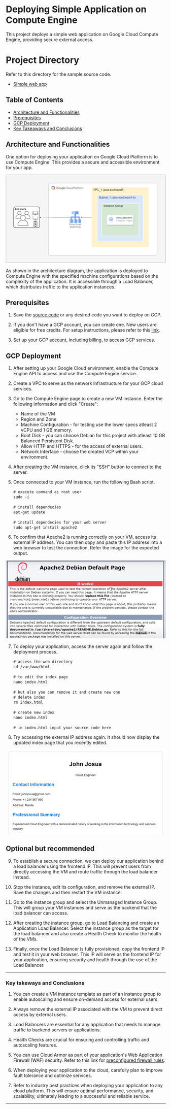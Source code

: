 # Deploying Simple Application on Compute Engine

This project deploys a simple web application on Google Cloud Compute Engine, providing secure external access.

# Project Directory
Refer to this directory for the sample source code.

- [Simple web app](./Source-code)

## Table of Contents
* [Architecture and Functionalities](#architecture-and-functionalities)
* [Prerequisites](#prerequisites)
* [GCP Deployment](#gcp-deployment)
* [Key Takeaways and Conclusions](#key-takeways-and-conclusions)

## Architecture and Functionalities

One option for deploying your application on Google Cloud Platform is to use Compute Engine. This provides a secure and accessible environment for your app.

![Simple Webapp Architecture](architecture/Simple-Webapp.png)

As shown in the architecture diagram, the application is deployed to Compute Engine with the specified machine configurations based on the complexity of the application. It is accessible through a Load Balancer, which distributes traffic to the application instances.

## Prerequisites

1. Save the [source code](./Source-code) or any desired code you want to deploy on GCP.

2. If you don't have a GCP account, you can create one. New users are eligible for free credits. For setup instructions, please refer to this [link](https://cloud.google.com/free?hl=en).

3. Set up your GCP account, including billing, to access GCP services.

## GCP Deployment

1. After setting up your Google Cloud environment, enable the Compute Engine API to access and use the Compute Engine service.

2. Create a VPC to serve as the network infrastructure for your GCP cloud services.

3. Go to the Compute Engine page to create a new VM instance. Enter the following information and click "Create":

    * Name of the VM
    * Region and Zone
    * Machine Configuration - for testing use the lower specs atleast 2 vCPU and 1 GB memory.
    * Boot Disk - you can choose Debian for this project with atleast 10 GB Balanced Persistent Disk.
    * Allow HTTP and HTTPS - for the access of external users.
    * Network Interface - choose the created VCP within your environment.

4. After creating the VM instance, click its "SSH" button to connect to the server.

5. Once connected to your VM instance, run the following Bash script.

    ```
    # execute command as root user
    sudo -i

    # install dependecies
    apt-get update

    # install dependecies for your web server
    sudo apt-get install apache2
    ```

6. To confirm that Apache2 is running correctly on your VM, access its external IP address. You can then copy and paste this IP address into a web browser to test the connection. Refer the image for the expected output.

![Simple Webapp Architecture](architecture/Apache2.png)

7. To deploy your application, access the server again and follow the deployment process.

    ```
    # access the web directory
    cd /var/www/html

    # to edit the index page
    nano index.html

    # but also you can remove it and create new one
    # delete index
    rm index.html

    # create new index
    nano index.html

    # in index.html input your source code here
    ```

8. Try accessing the external IP address again. It should now display the updated index page that you recently edited.

![Simple Webapp](architecture/Web.png)

## Optional but recommended

9. To establish a secure connection, we can deploy our application behind a load balancer using the frontend IP. This will prevent users from directly accessing the VM and route traffic through the load balancer instead.

10. Stop the instance, edit its configuration, and remove the external IP. Save the changes and then restart the VM instance.

11. Go to the instance group and select the Unmanaged Instance Group. This will group your VM instances and serve as the backend that the load balancer can access.

12. After creating the instance group, go to Load Balancing and create an Application Load Balancer. Select the instance group as the target for the load balancer and also create a Health Check to monitor the health of the VMs.

13. Finally, once the Load Balancer is fully provisioned, copy the frontend IP and test it in your web browser. This IP will serve as the frontend IP for your application, ensuring security and health through the use of the Load Balancer.

---

### Key takeways and Conclusions

1. You can create a VM instance template as part of an instance group to enable autoscaling and ensure on-demand access for external users.

2. Always remove the external IP associated with the VM to prevent direct access by external users.

3. Load Balancers are essential for any application that needs to manage traffic to backend servers or applications.

4. Health Checks are crucial for ensuring and controlling traffic and autoscaling features.

5. You can use Cloud Armor as part of your application's Web Application Firewall (WAF) security. Refer to this link for [preconfigured firewall rules](https://cloud.google.com/armor/docs/waf-rules).

6. When deploying your application to the cloud, carefully plan to improve fault tolerance and optimize services.

7. Refer to industry best practices when deploying your application to any cloud platform. This will ensure optimal performance, security, and scalability, ultimately leading to a successful and reliable service.

---



